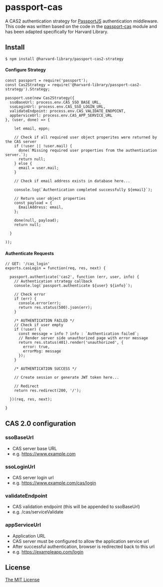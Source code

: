 # passport-cas

A CAS2 authentication strategy for [PassportJS](http://www.passportjs.org/) authentication middleware. This code was written based on the code in the [passport-cas](https://github.com/sadne/passport-cas) module and has been adapted specifically for Harvard Library.

## Install

    $ npm install @harvard-library/passport-cas2-strategy

#### Configure Strategy

    const passport = require('passport');
    const Cas2Strategy = require('@harvard-library/passport-cas2-strategy').Strategy;

    passport.use(new Cas2Strategy({
      ssoBaseUrl: process.env.CAS_SSO_BASE_URL,
      ssoLoginUrl: process.env.CAS_SSO_LOGIN_URL,
      validateEndpoint: process.env.CAS_VALIDATE_ENDPOINT,
      appServiceUrl: process.env.CAS_APP_SERVICE_URL
    }, (user, done) => {

        let email, eppn;

        // Check if all required user object properites were returned by the CAS server
        if (!user || !user.mail) {
          done(`Missing required user properties from the authentication server.`);
          return null;
        } else {
          email = user.mail;
        }

        // Check if email address exists in database here...

        console.log(`Authentication completed successfully ${email}`);

        // Return user object properties
        const payload = {
          EmailAddress: email,
        };

        done(null, payload);
        return null;

      }

    ));

#### Authenticate Requests

    // GET: '/cas_login'
    exports.casLogin = function(req, res, next) {

      passport.authenticate('cas2', function (err, user, info) {
        // Authentication strategy callback
        console.log(`passport.authenticate ${user} ${info}`);

        // Check error
        if (err) {
          console.error(err);
          return res.status(500).json(err);
        }

        /* AUTHENTICATION FAILED */
        // Check if user empty
        if (!user) {
          const message = info ? info : `Authentication failed`;
          // Render server side unauthorized page with error message
          return res.status(401).render('unauthorized', {
            error: true,
            errorMsg: message
          });
        }

        /* AUTHENTICATION SUCCESS */

        // Create session or generate JWT token here...

        // Redirect
        return res.redirect(200, '/');

      })(req, res, next);

    }

## CAS 2.0 configuration

### ssoBaseUrl
* CAS server base URL
* e.g. https://www.example.com

### ssoLoginUrl
* CAS server login url
* e.g. https://www.example.com/cas/login

### validateEndpoint
* CAS validation endpoint (this will be appended to ssoBaseUrl)
* e.g. /cas/serviceValidate

### appServiceUrl
* Application URL
* CAS server must be configured to allow the application service url
* After successful authentication, browser is redirected back to this url
* e.g. https://exampleapp.com/login

## License

[The MIT License](http://opensource.org/licenses/MIT)